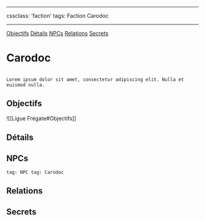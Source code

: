 
---

cssclass: 'faction'
tags: Faction Carodoc

---
<span class="nav">[Objectifs](#Objectifs) [Détails](#Détails) [NPCs](#NPCs) [Relations](#Relations) [Secrets](#Secrets)</span>

# Carodoc
```ad-desc

Lorem ipsum dolor sit amet, consectetur adipiscing elit. Nulla et euismod nulla.
```

## Objectifs
<span class="embed-section"> ![[Ligue Frégate#Objectifs]]</span>

## Détails

## NPCs
```query
tag: NPC tag: Carodoc
```

## Relations

## Secrets